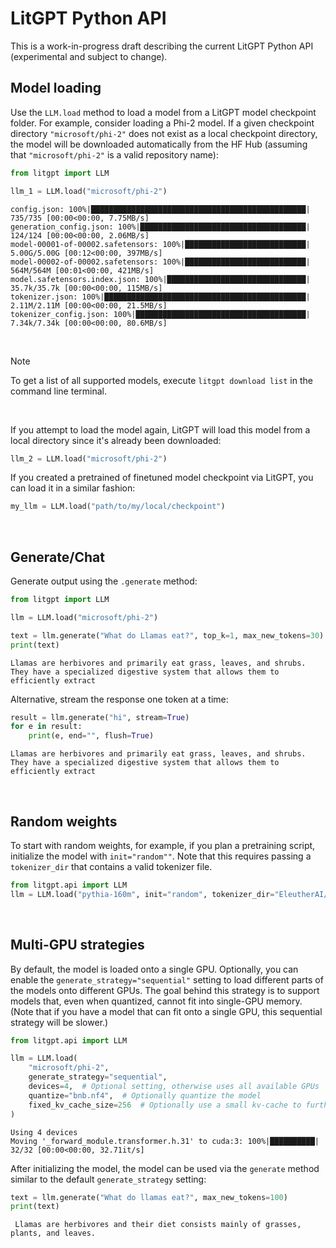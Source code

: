 # LitGPT Python API

This is a work-in-progress draft describing the current LitGPT Python API (experimental and subject to change).


## Model loading

Use the `LLM.load` method to load a model from a LitGPT model checkpoint folder. For example, consider loading a Phi-2 model. If a given checkpoint directory `"microsoft/phi-2"` does not exist as a local checkpoint directory, the model will be downloaded automatically from the HF Hub (assuming that `"microsoft/phi-2"` is a valid repository name):

```python
from litgpt import LLM

llm_1 = LLM.load("microsoft/phi-2")
```

```
config.json: 100%|████████████████████████████████████████████████| 735/735 [00:00<00:00, 7.75MB/s]
generation_config.json: 100%|█████████████████████████████████████| 124/124 [00:00<00:00, 2.06MB/s]
model-00001-of-00002.safetensors: 100%|███████████████████████████| 5.00G/5.00G [00:12<00:00, 397MB/s]
model-00002-of-00002.safetensors: 100%|███████████████████████████| 564M/564M [00:01<00:00, 421MB/s]
model.safetensors.index.json: 100%|███████████████████████████████| 35.7k/35.7k [00:00<00:00, 115MB/s]
tokenizer.json: 100%|█████████████████████████████████████████████| 2.11M/2.11M [00:00<00:00, 21.5MB/s]
tokenizer_config.json: 100%|██████████████████████████████████████| 7.34k/7.34k [00:00<00:00, 80.6MB/s]
```

&nbsp;
> [!NOTE]
> To get a list of all supported models, execute `litgpt download list` in the command line terminal.
&nbsp;
<br>


If you attempt to load the model again, LitGPT will load this model from a local directory since it's already been downloaded:

```python
llm_2 = LLM.load("microsoft/phi-2")
```


If you created a pretrained of finetuned model checkpoint via LitGPT, you can load it in a similar fashion:

```python
my_llm = LLM.load("path/to/my/local/checkpoint")
```




&nbsp;
## Generate/Chat

Generate output using the `.generate` method:

```python
from litgpt import LLM

llm = LLM.load("microsoft/phi-2")

text = llm.generate("What do Llamas eat?", top_k=1, max_new_tokens=30)
print(text)
```

```
Llamas are herbivores and primarily eat grass, leaves, and shrubs. They have a specialized digestive system that allows them to efficiently extract
```

Alternative, stream the response one token at a time:

```python
result = llm.generate("hi", stream=True)
for e in result:
    print(e, end="", flush=True)
```

```
Llamas are herbivores and primarily eat grass, leaves, and shrubs. They have a specialized digestive system that allows them to efficiently extract
```


&nbsp;
## Random weights

To start with random weights, for example, if you plan a pretraining script, initialize the model with `init="random""`. Note that this requires passing a `tokenizer_dir` that contains a valid tokenizer file. 

```python
from litgpt.api import LLM
llm = LLM.load("pythia-160m", init="random", tokenizer_dir="EleutherAI/pythia-160m")
```



&nbsp;
## Multi-GPU strategies

By default, the model is loaded onto a single GPU. Optionally, you can enable the `generate_strategy="sequential"` setting to load different parts of the models onto different GPUs. The goal behind this strategy is to support models that, even when quantized, cannot fit into single-GPU memory. (Note that if you have a model that can fit onto a single GPU, this sequential strategy will be slower.)

```python
from litgpt.api import LLM

llm = LLM.load(
    "microsoft/phi-2",
    generate_strategy="sequential",
    devices=4,  # Optional setting, otherwise uses all available GPUs
    quantize="bnb.nf4",  # Optionally quantize the model
    fixed_kv_cache_size=256  # Optionally use a small kv-cache to further reduce memory usage
)
```

```
Using 4 devices
Moving '_forward_module.transformer.h.31' to cuda:3: 100%|██████████| 32/32 [00:00<00:00, 32.71it/s]
```

After initializing the model, the model can be used via the `generate` method similar to the default `generate_strategy` setting:

```python
text = llm.generate("What do llamas eat?", max_new_tokens=100)
print(text)
```

```
 Llamas are herbivores and their diet consists mainly of grasses, plants, and leaves.
```